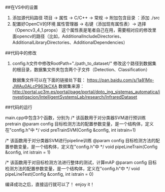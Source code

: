 ##在VS中的设置
1. 添加源代码路径
   项目 -> 属性 -> C/C++ -> 常规 -> 附加包含目录 ：添加 ./src
2. 配置好OpenCV的环境
   属性管理器 -> 右键（添加现有属性表）-> 选择（Opencv3_4_1.props）
   这个属性表是笔者自己在用，需要相对应的修改里面opencv的路径（比如，AdditionalIncludeDirectories、AdditionalLibraryDirectories、AdditionalDependencies）
   
   
##代码中的修改
1. config.h文件中修改RootPath="./path_to_dataset/"
   修改这个路径到数据集的根目录，数据集文件夹包含两个子文件（Detection、Classification）
   
   数据集文件可以在下面的链接处下载：
   https://pan.baidu.com/s/1a81Mx-JWAu0ALcP963kCXA
   数据集来源：http://portal.uc3m.es/portal/page/portal/dpto_ing_sistemas_automatica/investigacion/IntelligentSystemsLab/research/InfraredDataset


##代码的运行

main.cpp中包含3个函数，分别为
/*
该函数用于对分类器SVM进行预训练pretrain
@param config 目标检测方法的配置参数变量，是一个结构体，定义在"config.h"中
*/
void preTrainSVM(Config &config, int istrain=1)
 
/*
该函数用于对分类器SVM进行pipeline训练
@param config 目标检测方法的配置参数变量，是一个结构体，定义在"config.h"中
*/
void pipeLineTrain(Config &config, int istrain = 1)
   
 /*
该函数用于对目标检测方法进行整体的测试，计算mAP
@param config 目标检测方法的配置参数变量，是一个结构体，定义在"config.h"中
*/
void pipeLineTest(Config &config, int istrain = 0)

编译成功之后，直接运行就可以了！
enjoy it！
